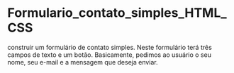 # Formulario_contato_simples_HTML_CSS

construir um formulário de contato simples. 
Neste formulário terá três campos de texto e um botão. Basicamente, pedimos ao usuário o seu nome, seu e-mail e a mensagem que deseja enviar. 
